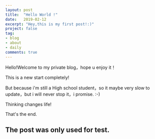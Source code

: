 ```yaml
---
layout: post
title:  "Hello World !"
date:   2019-02-12
excerpt: "Hey,this is my first post!:)"
project: false
tag: 
- blog
- about
- daily
comments: true
---
```


Hello!Welcome to my private blog，hope u enjoy it！

This is a new start completely!

But because i'm still a High school student，so it maybe very slow to update，but i will never stop it，i promise. :-)

Thinking changes life!

That's the end.

## The post was only used for test.

